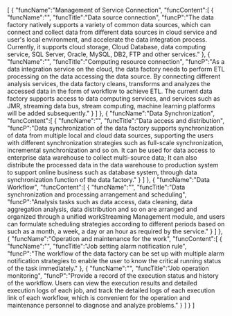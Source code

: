[
	{
		"funcName":"Management of Service Connection",
		"funcContent":[
			{
				"funcName":"",
				"funcTitle":"Data source connection",
				"funcP":"The data factory natively supports a variety of common data sources, which can connect and collect data from different data sources in cloud service and user's local environment, and accelerate the data integration process. Currently, it supports cloud storage, Cloud Database, data computing service, SQL Server, Oracle, MySQL, DB2, FTP and other services."
			},
			{
				"funcName":"",
				"funcTitle":"Computing resource connection",
				"funcP":"As a data integration service on the cloud, the data factory needs to perform ETL processing on the data accessing the data source. By connecting different analysis services, the data factory cleans, transforms and analyzes the accessed data in the form of workflow to achieve ETL. The current data factory supports access to data computing services, and services such as JMR, streaming data bus, stream computing, machine learning platforms will be added subsequently."
			}
		]
	},
	{
		"funcName":"Data Synchronization",
		"funcContent":[
			{
				"funcName":"",
				"funcTitle":"Data access and distribution",
				"funcP":"Data synchronization of the data factory supports synchronization of data from multiple local and cloud data sources, supporting the users with different synchronization strategies such as full-scale synchronization, incremental synchronization and so on. It can be used for data access to enterprise data warehouse to collect multi-source data; It can also distribute the processed data in the data warehouse to production system to support online business such as database system, through data synchronization function of the data factory."
			}
		]
	},
	{
		"funcName":"Data Workflow",
		"funcContent":[
			{
				"funcName":"",
				"funcTitle":"Data synchronization and processing arrangement and scheduling",
				"funcP":"Analysis tasks such as data access, data cleaning, data aggregation analysis, data distribution and so on are arranged and organized through a unified workStreaming Management module, and users can formulate scheduling strategies according to different periods based on such as a month, a week, a day or an hour as required by the service."
			}
		]
	},
	{
		"funcName":"Operation and maintenance for the work",
		"funcContent":[
			{
				"funcName":"",
				"funcTitle":"Job setting alarm notification rule",
				"funcP":"The workflow of the data factory can be set up with multiple alarm notification strategies to enable the user to know the critical running status of the task immediately."
			},
			{
				"funcName":"",
				"funcTitle":"Job operation monitoring",
				"funcP":"Provide a record of the execution status and history of the workflow. Users can view the execution results and detailed execution logs of each job, and track the detailed logs of each execution link of each workflow, which is convenient for the operation and maintenance personnel to diagnose and analyze problems."
			}
		]
	}
]